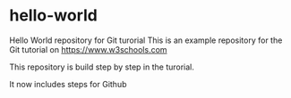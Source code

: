 # hello-world
Hello World repository for Git turorial
This is an example repository for the Git tutorial on https://www.w3schools.com

This repository is build step by step in the turorial.

It now includes steps for Github
